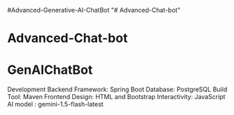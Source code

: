 #Advanced-Generative-AI-ChatBot
"# Advanced-Chat-bot" 
# Advanced-Chat-bot
# GenAIChatBot
Development
Backend
Framework: Spring Boot
Database: PostgreSQL
Build Tool: Maven
Frontend
Design: HTML and Bootstrap
Interactivity: JavaScript
AI model : gemini-1.5-flash-latest

